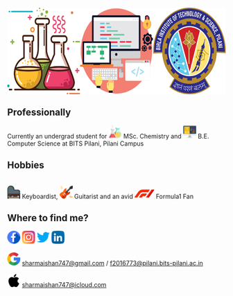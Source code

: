 <p align="center">
<img src="https://github.com/iamishansharma/iamishansharma/blob/master/Banner.jpg" align="center" width="600" height="200">
</p>

## Professionally
Currently an undergrad student for <img src="https://github.com/iamishansharma/iamishansharma/blob/master/Icons/flask.png" width="30" height="30"> MSc. Chemistry and <img src="https://github.com/iamishansharma/iamishansharma/blob/master/Icons/monitor.png" width="30" height="30"> B.E. Computer Science at BITS Pilani, Pilani Campus

## Hobbies
<br /> <img src="https://github.com/iamishansharma/iamishansharma/blob/master/Icons/piano.png" width="30" height="30"> Keyboardist, <img src="https://github.com/iamishansharma/iamishansharma/blob/master/Icons/electric-guitar.png" width="30" height="30"> Guitarist and an avid   <img src="https://github.com/iamishansharma/iamishansharma/blob/master/Icons/f1.png" width="45" height="23"> Formula1 Fan

## Where to find me?

[<img src="https://github.com/iamishansharma/iamishansharma/blob/master/Icons/facebook.png" width="30" height="30">](https://www.facebook.com/Capt.ishan.sharma/) [<img src="https://github.com/iamishansharma/iamishansharma/blob/master/Icons/instagram-sketched.png" width="30" height="30">](https://www.instagram.com/captainishansharma/) 
[<img src="https://github.com/iamishansharma/iamishansharma/blob/master/Icons/twitter.png" width="30" height="30">](https://twitter.com/iamishansharma)
[<img src="https://github.com/iamishansharma/iamishansharma/blob/master/Icons/linkedin.png" width="30" height="30">](https://www.linkedin.com/in/iamishansharma/)<br />
<br /> <img src="https://github.com/iamishansharma/iamishansharma/blob/master/Icons/brands-and-logotypes.png" width="30" height="30"> sharmaishan747@gmail.com / f2016773@pilani.bits-pilani.ac.in <br />
<br /> <img src="https://github.com/iamishansharma/iamishansharma/blob/master/Icons/company.png" width="30" height="30"> sharmaishan747@icloud.com

